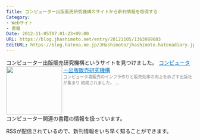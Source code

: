 ```yaml
---
Title: コンピューター出版販売研究機構のサイトから新刊情報を取得する
Category:
- Webサイト
- 書籍
Date: 2012-11-05T07:01:23+09:00
URL: https://blog.jhashimoto.net/entry/20121105/1363989683
EditURL: https://blog.hatena.ne.jp/JHashimoto/jhashimoto.hatenadiary.jp/atom/entry/12921228815717255591
---
```


コンピューター出版販売研究機構というサイトを見つけました。
<a href="http://www.computerbook.jp/about" target="_blank"><img class="alignleft" align="left" border="0" src="http://capture.heartrails.com/150x130/shadow?http://www.computerbook.jp/about" alt="" width="150" height="130" /></a><a style="color:#0070C5;" href="http://www.computerbook.jp/about" target="_blank">コンピューター出版販売研究機構</a><a href="http://b.hatena.ne.jp/entry/http://www.computerbook.jp/about" target="_blank"><img border="0" src="http://b.hatena.ne.jp/entry/image/http://www.computerbook.jp/about" alt="" /></a><br><span style="color: #808080;font-size: 80%;">コンピュータ書販売のインフラ作りと販売効率の向上をめざす出版社が集まり 結成されました。 ...</span><br style="clear:both;" />
コンピューター関連の書籍の情報を扱っています。

RSSが配信されているので、新刊情報をいち早く知ることができます。
